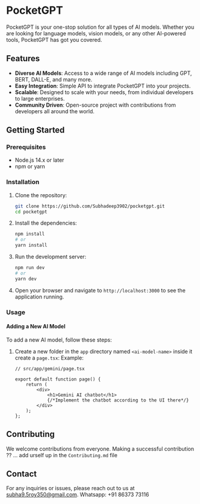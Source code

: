# PocketGPT

PocketGPT is your one-stop solution for all types of AI models. Whether you are looking for language models, vision models, or any other AI-powered tools, PocketGPT has got you covered.

## Features

- **Diverse AI Models**: Access to a wide range of AI models including GPT, BERT, DALL-E, and many more.
- **Easy Integration**: Simple API to integrate PocketGPT into your projects.
- **Scalable**: Designed to scale with your needs, from individual developers to large enterprises.
- **Community Driven**: Open-source project with contributions from developers all around the world.

## Getting Started

### Prerequisites

- Node.js 14.x or later
- npm or yarn

### Installation

1. Clone the repository:
    ```sh
    git clone https://github.com/Subhadeep3902/pocketgpt.git
    cd pocketgpt
    ```

2. Install the dependencies:
    ```sh
    npm install
    # or
    yarn install
    ```

3. Run the development server:
    ```sh
    npm run dev
    # or
    yarn dev
    ```

4. Open your browser and navigate to `http://localhost:3000` to see the application running.

### Usage

#### Adding a New AI Model

To add a new AI model, follow these steps:

1. Create a new folder in the `app` directory named `<ai-model-name>` inside it create a `page.tsx`:
   Example:
    ```tsx
    // src/app/gemini/page.tsx

    export default function page() {
        return (
            <div>
                <h1>Gemini AI chatbot</h1>
                {/*Implement the chatbot according to the UI there*/}
            </div>
        );
    };
    ```


## Contributing

We welcome contributions from everyone. Making a successful contribution ?? ... add urself up in the `Contributing.md` file

## Contact

For any inquiries or issues, please reach out to us at [subha9.5roy350@gmail.com](mailto:subha9.5roy350@gmail.com).
Whatsapp: +91 86373 73116

